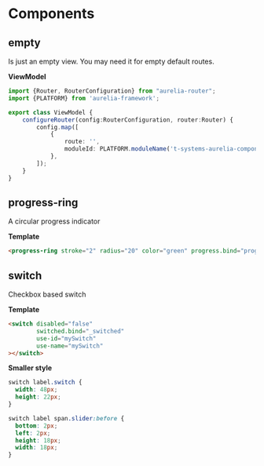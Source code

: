 # Components

## empty

Is just an empty view. You may need it for empty default routes.

**ViewModel**
```typescript
import {Router, RouterConfiguration} from "aurelia-router";
import {PLATFORM} from 'aurelia-framework';

export class ViewModel {
    configureRouter(config:RouterConfiguration, router:Router) {
        config.map([
            {
                route: '',
                moduleId: PLATFORM.moduleName('t-systems-aurelia-components/src/components/empty/empty'),
            },
        ]);
    }
}
```

## progress-ring

A circular progress indicator

**Template**
```html
<progress-ring stroke="2" radius="20" color="green" progress.bind="progress"></progress-ring>
```

## switch

Checkbox based switch

**Template**
```html
<switch disabled="false"
        switched.bind="_switched"
        use-id="mySwitch"
        use-name="mySwitch"
></switch>
```

**Smaller style**
```css
switch label.switch {
  width: 48px;
  height: 22px;
}

switch label span.slider:before {
  bottom: 2px;
  left: 2px;
  height: 18px;
  width: 18px;
}
```
